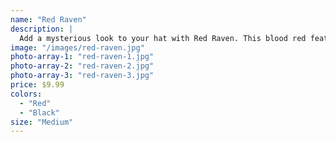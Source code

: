 ```yaml
---
name: "Red Raven"
description: |
  Add a mysterious look to your hat with Red Raven. This blood red feather adds a dark mysterious look to any hat.
image: "/images/red-raven.jpg"
photo-array-1: "red-raven-1.jpg"
photo-array-2: "red-raven-2.jpg"
photo-array-3: "red-raven-3.jpg"
price: $9.99
colors:
  - "Red"
  - "Black"
size: "Medium"
---
```

